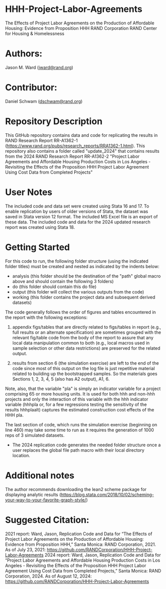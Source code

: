 # HHH-Project-Labor-Agreements
The Effects of Project Labor Agreements on the Production of Affordable Housing: Evidence from Proposition HHH
RAND Corporation
RAND Center for Housing & Homelessness

# Authors:
Jason M. Ward (jward@rand.org)

# Contributor:
Daniel Schwam (dschwam@rand.org)

# Repository Description
This GitHub repository contains data and code for replicating the results in RAND Research Report RR-A1362-1 (https://www.rand.org/pubs/research_reports/RRA1362-1.html).
This repository also contains a folder called "update_2024" that contains results from the 2024 RAND Research Report RR-A1362-2 "Project Labor Agreements and Affordable Housing Production Costs in Los Angeles - Revisiting the Effects of the Proposition HHH Project Labor Agreement Using Cost Data from Completed Projects"

# User Notes
The included code and data set were created using Stata 16 and 17. To enable replication by users of older versions 
of Stata, the dataset was saved in Stata version 12 format. The included MS Excel file is an export of these data.
The included code and data for the 2024 updated research report was created using Stata 18. 

# Getting Started
For this code to run, the following folder structure (using the indicated folder titles) must be created and nested as indicated by the indents below:

- analysis (this folder should be the destination of the "path" global macro above and should contain the following 3 folders)
- do (this folder should contain this do file)
- output (this folder will collect the various outputs from the code)
- working (this folder contains the project data and subsequent derived datasets)

The code generally follows the order of figures and tables encountered in the report with the following exceptions:

1) appendix figs/tables that are directly related to figs/tables in report (e.g., full results or an alternate specification) 
are sometimes grouped with the relevant fig/table code from the body of the report to assure that any local data manipulation 
common to both (e.g., local macros used in sample selection or other data restrictions) are preserved for the related output.

2) results from section 6 (the simulation exercise) are left to the end of the code since most of this output on the log file 
is just repetitive material related to building up the bootstrapped samples. So the materials goes Sections 1, 2, 3, 4, 5 (also has A2 output), A1, 6.

Note, also, that the variable "pla" is simply an indicator variable for a project comprising 65 or more housing units. 
It is used for both hhh and non-hhh projects and only the interaction of this variable with the hhh indicator variable 
(hhhpla or, for a few regressions testing the sensitivity of the results hhhplaalt) captures the estimated construction 
cost effects of the HHH pla.

The last section of code, which runs the simulation exercise (beginning on line 460) may take some time to run as it 
requires the generation of 1000 reps of 3 simulated datasets. 

* The 2024 replication code generates the needed folder structure once a user replaces the global file path macro with their local directory location.

# Additional notes
The author recommends downloading the lean2 scheme package for displaying analytic results (https://blog.stata.com/2018/10/02/scheming-your-way-to-your-favorite-graph-style/)

# Suggested Citation:
2021 report:
Ward, Jason, Replication Code and Data for “The Effects of Project Labor Agreements on the Production of Affordable Housing: Evidence from Proposition HHH,” Santa Monica: RAND Corporation, 2021. 
As of July 23, 2021: https://github.com/RANDCorporation/HHH-Project-Labor-Agreements
2024 report:
Ward, Jason, Replication Code and Data for “Project Labor Agreements and Affordable Housing Production Costs in Los Angeles - Revisiting the Effects of the Proposition HHH Project Labor Agreement Using Cost Data from Completed Projects,” Santa Monica: RAND Corporation, 2024. 
As of August 12, 2024: https://github.com/RANDCorporation/HHH-Project-Labor-Agreements
